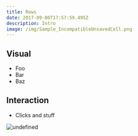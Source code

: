 ```yaml
---
title: Rows
date: 2017-09-06T17:57:59.495Z
description: Intro
image: /img/Sample_IncompatibleUnsavedCell.png
---
```

## Visual

* Foo
* Bar
* Baz

## Interaction
* Clicks and stuff

![undefined](/img/Sample_IncompatibleUnsavedCell.png)
